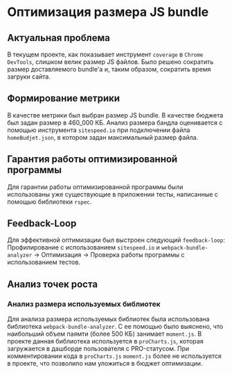 # Оптимизация размера JS bundle

## Актуальная проблема

В текущем проекте, как показывает инструмент `coverage` в `Chrome DevTools`, слишком велик размер JS
файлов. Было решено сократить размер доставляемого bundle'a и, таким образом, сократить время
загруки сайта.

## Формирование метрики

В качестве метрики был выбран размер JS bundle. В качестве бюджета был задан размер в 460_000 КБ.
Анализ размера бандла оценивается с помощью инструмента `sitespeed.io` при подключении файла
`homeBudjet.json`, в котором задан максимальный размер файла.

## Гарантия работы оптимизированной программы

Для гарантии работы оптимизированной программы были использованы уже существующие в приложении
тесты, написанные с помощью библиотеки `rspec`.

## Feedback-Loop

Для эффективной оптимизации был выстроен следующий `feedback-loop`: Профилирование с использованием
`sitespeed.io` и `webpack-bundle-analyzer` -> Оптимизация ->
Проверка работы программы с использованием тестов.

## Анализ точек роста

### Анализ размера используемых библиотек

Для анализа размера используемых библиотек была использована библиотека `webpack-bundle-analyzer`.
С ее помощью было выяснено, что наибольший объем паямти (более 500 КБ) занимает `moment.js`. В
проекте данная библиотека используется в `proCharts.js`, которая загружается в дашборде пользователя
с PRO-статусом. При комментировании кода в `proCharts.js` `moment.js` более не используется в
проекте, что позволило нам уложиться в бюджет оптимизации.

